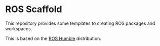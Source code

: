 # ROS Scaffold

This repository provides some templates to creating ROS packages and workspaces.

This is based on the [ROS Humble](https://docs.ros.org/en/humble/index.html) distribution.
